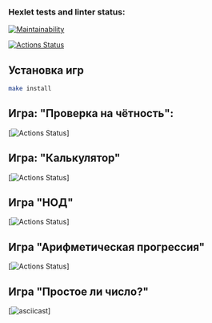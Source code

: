 ### Hexlet tests and linter status:
[![Maintainability](https://api.codeclimate.com/v1/badges/d389a442efce23ef1c18/maintainability)](https://codeclimate.com/github/gaspertan/frontend-project-44/maintainability)

[![Actions Status](https://github.com/gaspertan/frontend-project-44/actions/workflows/hexlet-check.yml/badge.svg)](https://github.com/gaspertan/frontend-project-44/actions)



## Установка игр
```bash
make install
```

## Игра: "Проверка на чётность":

 [![Actions Status](https://asciinema.org/a/7gcm3vZUG6ljYOuJPsr7ZzUMn)]


## Игра: "Калькулятор"

[![Actions Status](https://asciinema.org/a/XIhIHBuxPvSnBDX28HIWx8Az8)]


## Игра "НОД"

[![Actions Status](https://asciinema.org/a/JLHESFX7M1UR8jFRXIFg6chOP)]


## Игра "Арифметическая прогрессия"


[![Actions Status](https://asciinema.org/a/obwgR4bPTeuuBVLOO0NE9jVSY)]

## Игра "Простое ли число?"


[![asciicast](https://asciinema.org/a/3hAL1ptOyD4IiBE9WV8OVHoGM)]

